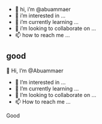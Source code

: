 - 👋 hi, i’m @abuammaer
- 👀 i’m interested in ...
- 🌱 i’m currently learning ...
- 💞️ i’m looking to collaborate on ...
- 📫 how to reach me ...

<!---
abuammaer/abuammaer is a ✨ special ✨ repository because its `readme.md` (this file) appears on your github profile.
you can click the preview link to take a look at your changes.
--->
good
-

 👋 Hi, I’m @Abuammaer
- 👀 I’m interested in ...
- 🌱 I’m currently learning ...
- 💞️ I’m looking to collaborate on ...
- 📫 How to reach me ...

<!---
Abuammaer/Abuammaer is a ✨ special ✨ repository because its `README.md` (this file) appears on your GitHub profile.
You can click the Preview link to take a look at your changes.
--->
Good

